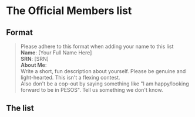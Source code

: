 # The Official Members list

## Format
> Please adhere to this format when adding your name to this list  
> **Name**: [Your Full Name Here]  
**SRN**: [SRN]  
**About Me**:  
Write a short, fun description about yourself. Please be genuine and light-hearted. This isn't a flexing contest.  
Also don't be a cop-out by saying something like "I am happy/looking forward to be in PESOS". Tell us something we don't know.

## The list
